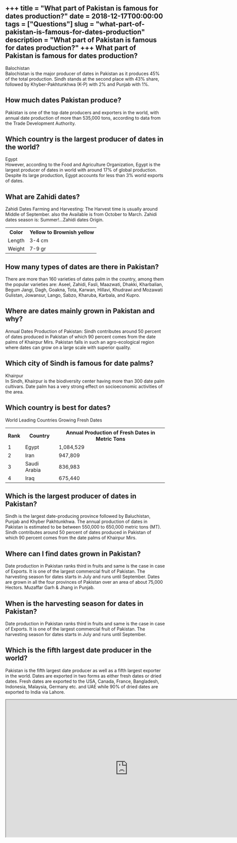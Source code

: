+++
title = "What part of Pakistan is famous for dates production?"
date = 2018-12-17T00:00:00
tags = ["Questions"]
slug = "what-part-of-pakistan-is-famous-for-dates-production"
description = "What part of Pakistan is famous for dates production?"
+++
What part of Pakistan is famous for dates production?
-----------------------------------------------------

Balochistan  
Balochistan is the major producer of dates in Pakistan as it produces 45% of the total production. Sindh stands at the second place with 43% share, followed by Khyber-Pakhtunkhwa (K-P) with 2% and Punjab with 1%.

How much dates Pakistan produce?
--------------------------------

Pakistan is one of the top date producers and exporters in the world, with annual date production of more than 535,000 tons, according to data from the Trade Development Authority.

Which country is the largest producer of dates in the world?
------------------------------------------------------------

Egypt  
However, according to the Food and Agriculture Organization, Egypt is the largest producer of dates in world with around 17% of global production. Despite its large production, Egypt accounts for less than 3% world exports of dates.

What are Zahidi dates?
----------------------

Zahidi Dates Farming and Harvesting: The Harvest time is usually around Middle of September. also the Available is from October to March. Zahidi dates season is: Summer!…Zahidi dates Origin.

<table><tr><th>Color</th><th>Yellow to Brownish yellow</th></tr><tr><td>Length</td><td>3-4 cm</td></tr><tr><td>Weight</td><td>7-9 gr</td></tr></table>

How many types of dates are there in Pakistan?
----------------------------------------------

There are more than 160 varieties of dates palm in the country, among them the popular varieties are: Aseel, Zahidi, Fasli, Maazwati, Dhakki, Kharbalian, Begum Jangi, Dagh, Goakna, Tota, Karwan, Hillavi, Khudrawi and Mozawati Gulistan, Jowansur, Lango, Sabzo, Kharuba, Karbala, and Kupro.

Where are dates mainly grown in Pakistan and why?
-------------------------------------------------

Annual Dates Production of Pakistan: Sindh contributes around 50 percent of dates produced in Pakistan of which 90 percent comes from the date palms of Khairpur Mirs. Pakistan falls in such an agro-ecological region where dates can grow on a large scale with superior quality.

Which city of Sindh is famous for date palms?
---------------------------------------------

Khairpur  
In Sindh, Khairpur is the biodiversity center having more than 300 date palm cultivars. Date palm has a very strong effect on socioeconomic activities of the area.

Which country is best for dates?
--------------------------------

World Leading Countries Growing Fresh Dates

<table><tr><th>Rank</th><th>Country</th><th>Annual Production of Fresh Dates in Metric Tons</th></tr><tr><td>1</td><td>Egypt</td><td>1,084,529</td></tr><tr><td>2</td><td>Iran</td><td>947,809</td></tr><tr><td>3</td><td>Saudi Arabia</td><td>836,983</td></tr><tr><td>4</td><td>Iraq</td><td>675,440</td></tr></table>

Which is the largest producer of dates in Pakistan?
---------------------------------------------------

Sindh is the largest date-producing province followed by Baluchistan, Punjab and Khyber Pakhtunkhwa. The annual production of dates in Pakistan is estimated to be between 550,000 to 650,000 metric tons (MT). Sindh contributes around 50 percent of dates produced in Pakistan of which 90 percent comes from the date palms of Khairpur Mirs.

Where can I find dates grown in Pakistan?
-----------------------------------------

Date production in Pakistan ranks third in fruits and same is the case in case of Exports. It is one of the largest commercial fruit of Pakistan. The harvesting season for dates starts in July and runs until September. Dates are grown in all the four provinces of Pakistan over an area of about 75,000 Hectors. Muzaffar Garh &amp; Jhang in Punjab.

When is the harvesting season for dates in Pakistan?
----------------------------------------------------

Date production in Pakistan ranks third in fruits and same is the case in case of Exports. It is one of the largest commercial fruit of Pakistan. The harvesting season for dates starts in July and runs until September.

Which is the fifth largest date producer in the world?
------------------------------------------------------

Pakistan is the fifth largest date producer as well as a fifth largest exporter in the world. Dates are exported in two forms as either fresh dates or dried dates. Fresh dates are exported to the USA, Canada, France, Bangladesh, Indonesia, Malaysia, Germany etc. and UAE while 90% of dried dates are exported to India via Lahore.

<iframe allow="accelerometer; autoplay; clipboard-write; encrypted-media; gyroscope; picture-in-picture" allowfullscreen="" class="__youtube_prefs__  epyt-is-override  no-lazyload" data-no-lazy="1" data-origheight="433" data-origwidth="770" data-skipgform_ajax_framebjll="" height="433" id="_ytid_30565" loading="lazy" src="https://www.youtube.com/embed/UCvMLErv5vc?enablejsapi=1&autoplay=0&cc_load_policy=0&cc_lang_pref=&iv_load_policy=1&loop=0&modestbranding=0&rel=1&fs=1&playsinline=0&autohide=2&theme=dark&color=red&controls=1&" title="YouTube player" width="770"></iframe>